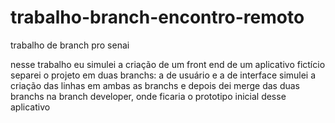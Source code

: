 # trabalho-branch-encontro-remoto
trabalho de branch pro senai

nesse trabalho eu simulei a criação de um front end de um aplicativo fictício
separei o projeto em duas branchs: a de usuário e a de interface
simulei a criação das linhas em ambas as branchs
e depois dei merge das duas branchs na branch developer, onde ficaria o prototipo inicial desse aplicativo
